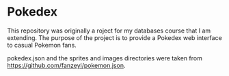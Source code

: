 # Pokedex
This repository was originally a roject for my databases course that I am extending. The purpose of the project is to provide a Pokedex web interface to casual Pokemon fans.

pokedex.json and the sprites and images directories were taken from https://github.com/fanzeyi/pokemon.json.
